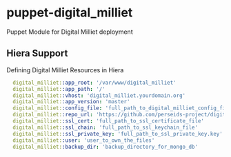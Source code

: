 # puppet-digital_milliet
Puppet Module for Digital Milliet deployment

## Hiera Support
Defining Digital Milliet Resources in Hiera

```yaml
  digital_milliet::app_root: '/var/www/digital_milliet'
  digital_milliet::app_path: '/'
  digital_milliet::vhost: 'digital_milliet.yourdomain.org'
  digital_milliet::app_version: 'master'
  digital_milliet::config_file: 'full_path_to_digital_milliet_config_file'
  digital_milliet::repo_url: 'https://github.com/perseids-project/digital_milliet'
  digital_milliet::ssl_cert: 'full_path_to_ssl_certificate_file'
  digital_milliet::ssl_chain: 'full_path_to_ssl_keychain_file'
  digital_milliet::ssl_private_key: 'full_path_to_ssl_private_key.key'
  digital_milliet::user: 'user_to_own_the_files'
  digital_milliet::backup_dir: 'backup_directory_for_mongo_db'
```
